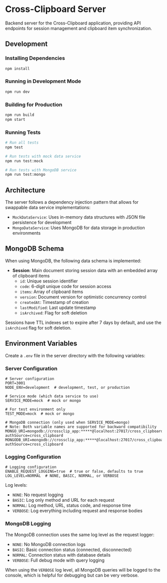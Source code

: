 # Cross-Clipboard Server

Backend server for the Cross-Clipboard application, providing API endpoints for session management and clipboard item synchronization.

## Development

### Installing Dependencies

```bash
npm install
```

### Running in Development Mode

```bash
npm run dev
```

### Building for Production

```bash
npm run build
npm start
```

### Running Tests

```bash
# Run all tests
npm test

# Run tests with mock data service
npm run test:mock

# Run tests with MongoDB service
npm run test:mongo
```

## Architecture

The server follows a dependency injection pattern that allows for swappable data service implementations:

- `MockDataService`: Uses in-memory data structures with JSON file persistence for development
- `MongoDataService`: Uses MongoDB for data storage in production environments

## MongoDB Schema

When using MongoDB, the following data schema is implemented:

- **Session**: Main document storing session data with an embedded array of clipboard items
  - `id`: Unique session identifier
  - `code`: 6-digit unique code for session access
  - `items`: Array of clipboard items
  - `version`: Document version for optimistic concurrency control
  - `createdAt`: Timestamp of creation
  - `lastModified`: Last update timestamp
  - `isArchived`: Flag for soft deletion

Sessions have TTL indexes set to expire after 7 days by default, and use the `isArchived` flag for soft deletion.

## Environment Variables

Create a `.env` file in the server directory with the following variables:

### Server Configuration

```
# Server configuration
PORT=3001
NODE_ENV=development  # development, test, or production

# Service mode (which data service to use)
SERVICE_MODE=mock  # mock or mongo

# For test environment only
TEST_MODE=mock  # mock or mongo

# MongoDB connection (only used when SERVICE_MODE=mongo)
# Note: Both variable names are supported for backward compatibility
MONGO_URI=mongodb://crossclip_app:*****@localhost:27017/cross_clipboard?authSource=cross_clipboard
MONGODB_URI=mongodb://crossclip_app:*****@localhost:27017/cross_clipboard?authSource=cross_clipboard
```

### Logging Configuration

```
# Logging configuration
ENABLE_REQUEST_LOGGING=true  # true or false, defaults to true
LOG_LEVEL=NORMAL  # NONE, BASIC, NORMAL, or VERBOSE
```

Log levels:
- `NONE`: No request logging
- `BASIC`: Log only method and URL for each request
- `NORMAL`: Log method, URL, status code, and response time
- `VERBOSE`: Log everything including request and response bodies

### MongoDB Logging

The MongoDB connection uses the same log level as the request logger:

- `NONE`: No MongoDB connection logs
- `BASIC`: Basic connection status (connected, disconnected)
- `NORMAL`: Connection status with database details
- `VERBOSE`: Full debug mode with query logging

When using the `VERBOSE` log level, all MongoDB queries will be logged to the console, which is helpful for debugging but can be very verbose. 